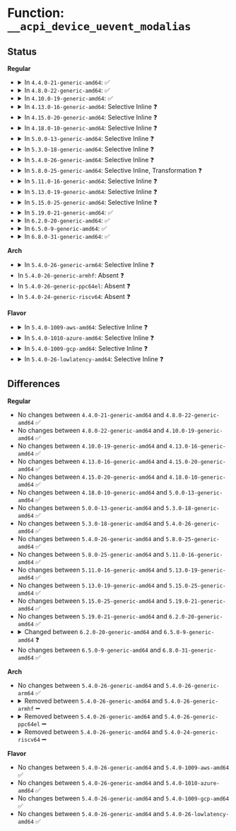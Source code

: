# Function: <code>__acpi_device_uevent_modalias</code>

## Status
<b>Regular</b>
<ul>
<li>
<details>
<summary>In <code>4.4.0-21-generic-amd64</code>: ✅</summary>

```c
int __acpi_device_uevent_modalias(struct acpi_device * adev, struct kobj_uevent_env * env)
```

```json
{
  "name": "__acpi_device_uevent_modalias",
  "collision_type": "Unique Global",
  "inline_type": "No",
  "funcs": [
    {
      "addr": 18446744071583548647,
      "name": "__acpi_device_uevent_modalias",
      "external": true,
      "loc": "drivers/acpi/device_sysfs.c:240",
      "file": "drivers/acpi/device_sysfs.c",
      "inline": "seen, unknown",
      "caller_inline": [],
      "caller_func": [
        "drivers/acpi/device_sysfs.c:acpi_device_uevent_modalias",
        "drivers/acpi/bus.c:acpi_device_uevent"
      ]
    }
  ],
  "symbols": [
    {
      "addr": 18446744071583548647,
      "name": "__acpi_device_uevent_modalias",
      "section": ".text",
      "bind": "STB_GLOBAL",
      "size": 232
    }
  ]
}
```
</details>
</li>
<li>
<details>
<summary>In <code>4.8.0-22-generic-amd64</code>: ✅</summary>

```c
int __acpi_device_uevent_modalias(struct acpi_device * adev, struct kobj_uevent_env * env)
```

```json
{
  "name": "__acpi_device_uevent_modalias",
  "collision_type": "Unique Global",
  "inline_type": "No",
  "funcs": [
    {
      "addr": 18446744071583870006,
      "name": "__acpi_device_uevent_modalias",
      "external": true,
      "loc": "drivers/acpi/device_sysfs.c:240",
      "file": "drivers/acpi/device_sysfs.c",
      "inline": "seen, unknown",
      "caller_inline": [],
      "caller_func": [
        "drivers/acpi/device_sysfs.c:acpi_device_uevent_modalias",
        "drivers/acpi/bus.c:acpi_device_uevent"
      ]
    }
  ],
  "symbols": [
    {
      "addr": 18446744071583870006,
      "name": "__acpi_device_uevent_modalias",
      "section": ".text",
      "bind": "STB_GLOBAL",
      "size": 221
    }
  ]
}
```
</details>
</li>
<li>
<details>
<summary>In <code>4.10.0-19-generic-amd64</code>: ✅</summary>

```c
int __acpi_device_uevent_modalias(struct acpi_device * adev, struct kobj_uevent_env * env)
```

```json
{
  "name": "__acpi_device_uevent_modalias",
  "collision_type": "Unique Global",
  "inline_type": "No",
  "funcs": [
    {
      "addr": 18446744071584009058,
      "name": "__acpi_device_uevent_modalias",
      "external": true,
      "loc": "drivers/acpi/device_sysfs.c:240",
      "file": "drivers/acpi/device_sysfs.c",
      "inline": "seen, unknown",
      "caller_inline": [],
      "caller_func": [
        "drivers/acpi/device_sysfs.c:acpi_device_uevent_modalias",
        "drivers/acpi/bus.c:acpi_device_uevent"
      ]
    }
  ],
  "symbols": [
    {
      "addr": 18446744071584009058,
      "name": "__acpi_device_uevent_modalias",
      "section": ".text",
      "bind": "STB_GLOBAL",
      "size": 221
    }
  ]
}
```
</details>
</li>
<li>
<details>
<summary>In <code>4.13.0-16-generic-amd64</code>: Selective Inline ❓</summary>

```c
int __acpi_device_uevent_modalias(struct acpi_device * adev, struct kobj_uevent_env * env)
```

```json
{
  "name": "__acpi_device_uevent_modalias",
  "collision_type": "Unique Global",
  "inline_type": "Selective",
  "funcs": [
    {
      "addr": 18446744071584060624,
      "name": "__acpi_device_uevent_modalias",
      "external": true,
      "loc": "drivers/acpi/device_sysfs.c:240",
      "file": "drivers/acpi/device_sysfs.c",
      "inline": "not declared, inlined",
      "caller_inline": [],
      "caller_func": [
        "drivers/acpi/device_sysfs.c:acpi_device_uevent_modalias",
        "drivers/acpi/bus.c:acpi_device_uevent"
      ]
    }
  ],
  "symbols": [
    {
      "addr": 18446744071584060624,
      "name": "__acpi_device_uevent_modalias",
      "section": ".text",
      "bind": "STB_GLOBAL",
      "size": 237
    }
  ]
}
```
</details>
</li>
<li>
<details>
<summary>In <code>4.15.0-20-generic-amd64</code>: Selective Inline ❓</summary>

```c
int __acpi_device_uevent_modalias(struct acpi_device * adev, struct kobj_uevent_env * env)
```

```json
{
  "name": "__acpi_device_uevent_modalias",
  "collision_type": "Unique Global",
  "inline_type": "Selective",
  "funcs": [
    {
      "addr": 18446744071584329056,
      "name": "__acpi_device_uevent_modalias",
      "external": true,
      "loc": "drivers/acpi/device_sysfs.c:244",
      "file": "drivers/acpi/device_sysfs.c",
      "inline": "not declared, inlined",
      "caller_inline": [],
      "caller_func": [
        "drivers/acpi/device_sysfs.c:acpi_device_uevent_modalias",
        "drivers/acpi/bus.c:acpi_device_uevent"
      ]
    }
  ],
  "symbols": [
    {
      "addr": 18446744071584329056,
      "name": "__acpi_device_uevent_modalias",
      "section": ".text",
      "bind": "STB_GLOBAL",
      "size": 276
    }
  ]
}
```
</details>
</li>
<li>
<details>
<summary>In <code>4.18.0-10-generic-amd64</code>: Selective Inline ❓</summary>

```c
int __acpi_device_uevent_modalias(struct acpi_device * adev, struct kobj_uevent_env * env)
```

```json
{
  "name": "__acpi_device_uevent_modalias",
  "collision_type": "Unique Global",
  "inline_type": "Selective",
  "funcs": [
    {
      "addr": 18446744071584549840,
      "name": "__acpi_device_uevent_modalias",
      "external": true,
      "loc": "drivers/acpi/device_sysfs.c:244",
      "file": "drivers/acpi/device_sysfs.c",
      "inline": "not declared, inlined",
      "caller_inline": [],
      "caller_func": [
        "drivers/acpi/device_sysfs.c:acpi_device_uevent_modalias",
        "drivers/acpi/bus.c:acpi_device_uevent"
      ]
    }
  ],
  "symbols": [
    {
      "addr": 18446744071584549840,
      "name": "__acpi_device_uevent_modalias",
      "section": ".text",
      "bind": "STB_GLOBAL",
      "size": 266
    }
  ]
}
```
</details>
</li>
<li>
<details>
<summary>In <code>5.0.0-13-generic-amd64</code>: Selective Inline ❓</summary>

```c
int __acpi_device_uevent_modalias(struct acpi_device * adev, struct kobj_uevent_env * env)
```

```json
{
  "name": "__acpi_device_uevent_modalias",
  "collision_type": "Unique Global",
  "inline_type": "Selective",
  "funcs": [
    {
      "addr": 18446744071584647072,
      "name": "__acpi_device_uevent_modalias",
      "external": true,
      "loc": "drivers/acpi/device_sysfs.c:248",
      "file": "drivers/acpi/device_sysfs.c",
      "inline": "not declared, inlined",
      "caller_inline": [],
      "caller_func": [
        "drivers/acpi/device_sysfs.c:acpi_device_uevent_modalias",
        "drivers/acpi/bus.c:acpi_device_uevent"
      ]
    }
  ],
  "symbols": [
    {
      "addr": 18446744071584647072,
      "name": "__acpi_device_uevent_modalias",
      "section": ".text",
      "bind": "STB_GLOBAL",
      "size": 266
    }
  ]
}
```
</details>
</li>
<li>
<details>
<summary>In <code>5.3.0-18-generic-amd64</code>: Selective Inline ❓</summary>

```c
int __acpi_device_uevent_modalias(struct acpi_device * adev, struct kobj_uevent_env * env)
```

```json
{
  "name": "__acpi_device_uevent_modalias",
  "collision_type": "Unique Global",
  "inline_type": "Selective",
  "funcs": [
    {
      "addr": 18446744071584846960,
      "name": "__acpi_device_uevent_modalias",
      "external": true,
      "loc": "drivers/acpi/device_sysfs.c:240",
      "file": "drivers/acpi/device_sysfs.c",
      "inline": "not declared, inlined",
      "caller_inline": [],
      "caller_func": [
        "drivers/acpi/device_sysfs.c:acpi_device_uevent_modalias",
        "drivers/acpi/bus.c:acpi_device_uevent"
      ]
    }
  ],
  "symbols": [
    {
      "addr": 18446744071584846960,
      "name": "__acpi_device_uevent_modalias",
      "section": ".text",
      "bind": "STB_GLOBAL",
      "size": 276
    }
  ]
}
```
</details>
</li>
<li>
<details>
<summary>In <code>5.4.0-26-generic-amd64</code>: Selective Inline ❓</summary>

```c
int __acpi_device_uevent_modalias(struct acpi_device * adev, struct kobj_uevent_env * env)
```

```json
{
  "name": "__acpi_device_uevent_modalias",
  "collision_type": "Unique Global",
  "inline_type": "Selective",
  "funcs": [
    {
      "addr": 18446744071584982704,
      "name": "__acpi_device_uevent_modalias",
      "external": true,
      "loc": "drivers/acpi/device_sysfs.c:240",
      "file": "drivers/acpi/device_sysfs.c",
      "inline": "not declared, inlined",
      "caller_inline": [],
      "caller_func": [
        "drivers/acpi/device_sysfs.c:acpi_device_uevent_modalias",
        "drivers/acpi/bus.c:acpi_device_uevent"
      ]
    }
  ],
  "symbols": [
    {
      "addr": 18446744071584982704,
      "name": "__acpi_device_uevent_modalias",
      "section": ".text",
      "bind": "STB_GLOBAL",
      "size": 276
    }
  ]
}
```
</details>
</li>
<li>
<details>
<summary>In <code>5.8.0-25-generic-amd64</code>: Selective Inline, Transformation ❓</summary>

```c
int __acpi_device_uevent_modalias(struct acpi_device * adev, struct kobj_uevent_env * env)
```

```json
{
  "name": "__acpi_device_uevent_modalias",
  "collision_type": "Unique Global",
  "inline_type": "Selective",
  "funcs": [
    {
      "addr": 18446744071585679909,
      "name": "__acpi_device_uevent_modalias",
      "external": true,
      "loc": "drivers/acpi/device_sysfs.c:240",
      "file": "drivers/acpi/device_sysfs.c",
      "inline": "not declared, inlined",
      "caller_inline": [
        "drivers/acpi/device_sysfs.c:acpi_device_uevent_modalias"
      ],
      "caller_func": [
        "drivers/acpi/device_sysfs.c:acpi_device_uevent_modalias",
        "drivers/acpi/bus.c:acpi_device_uevent"
      ]
    }
  ],
  "symbols": [
    {
      "addr": 18446744071585679184,
      "name": "__acpi_device_uevent_modalias.part.0",
      "section": ".text",
      "bind": "STB_LOCAL",
      "size": 214
    },
    {
      "addr": 18446744071585680720,
      "name": "__acpi_device_uevent_modalias",
      "section": ".text",
      "bind": "STB_GLOBAL",
      "size": 94
    }
  ]
}
```
</details>
</li>
<li>
<details>
<summary>In <code>5.11.0-16-generic-amd64</code>: Selective Inline ❓</summary>

```c
int __acpi_device_uevent_modalias(struct acpi_device * adev, struct kobj_uevent_env * env)
```

```json
{
  "name": "__acpi_device_uevent_modalias",
  "collision_type": "Unique Global",
  "inline_type": "Selective",
  "funcs": [
    {
      "addr": 18446744071585802800,
      "name": "__acpi_device_uevent_modalias",
      "external": true,
      "loc": "drivers/acpi/device_sysfs.c:240",
      "file": "drivers/acpi/device_sysfs.c",
      "inline": "not declared, inlined",
      "caller_inline": [],
      "caller_func": [
        "drivers/acpi/device_sysfs.c:acpi_device_uevent_modalias",
        "drivers/acpi/bus.c:acpi_device_uevent"
      ]
    }
  ],
  "symbols": [
    {
      "addr": 18446744071585802800,
      "name": "__acpi_device_uevent_modalias",
      "section": ".text",
      "bind": "STB_GLOBAL",
      "size": 229
    }
  ]
}
```
</details>
</li>
<li>
<details>
<summary>In <code>5.13.0-19-generic-amd64</code>: Selective Inline ❓</summary>

```c
int __acpi_device_uevent_modalias(struct acpi_device * adev, struct kobj_uevent_env * env)
```

```json
{
  "name": "__acpi_device_uevent_modalias",
  "collision_type": "Unique Global",
  "inline_type": "Selective",
  "funcs": [
    {
      "addr": 18446744071585683488,
      "name": "__acpi_device_uevent_modalias",
      "external": true,
      "loc": "drivers/acpi/device_sysfs.c:241",
      "file": "drivers/acpi/device_sysfs.c",
      "inline": "not declared, inlined",
      "caller_inline": [],
      "caller_func": [
        "drivers/acpi/device_sysfs.c:acpi_device_uevent_modalias",
        "drivers/acpi/bus.c:acpi_device_uevent"
      ]
    }
  ],
  "symbols": [
    {
      "addr": 18446744071585683488,
      "name": "__acpi_device_uevent_modalias",
      "section": ".text",
      "bind": "STB_GLOBAL",
      "size": 229
    }
  ]
}
```
</details>
</li>
<li>
<details>
<summary>In <code>5.15.0-25-generic-amd64</code>: Selective Inline ❓</summary>

```c
int __acpi_device_uevent_modalias(struct acpi_device * adev, struct kobj_uevent_env * env)
```

```json
{
  "name": "__acpi_device_uevent_modalias",
  "collision_type": "Unique Global",
  "inline_type": "Selective",
  "funcs": [
    {
      "addr": 18446744071586163424,
      "name": "__acpi_device_uevent_modalias",
      "external": true,
      "loc": "drivers/acpi/device_sysfs.c:241",
      "file": "drivers/acpi/device_sysfs.c",
      "inline": "not declared, inlined",
      "caller_inline": [],
      "caller_func": [
        "drivers/acpi/device_sysfs.c:acpi_device_uevent_modalias",
        "drivers/acpi/bus.c:acpi_device_uevent"
      ]
    }
  ],
  "symbols": [
    {
      "addr": 18446744071586163424,
      "name": "__acpi_device_uevent_modalias",
      "section": ".text",
      "bind": "STB_GLOBAL",
      "size": 291
    }
  ]
}
```
</details>
</li>
<li>
<details>
<summary>In <code>5.19.0-21-generic-amd64</code>: ✅</summary>

```c
int __acpi_device_uevent_modalias(struct acpi_device * adev, struct kobj_uevent_env * env)
```

```json
{
  "name": "__acpi_device_uevent_modalias",
  "collision_type": "Unique Global",
  "inline_type": "No",
  "funcs": [
    {
      "addr": 18446744071587397488,
      "name": "__acpi_device_uevent_modalias",
      "external": true,
      "loc": "drivers/acpi/device_sysfs.c:242",
      "file": "drivers/acpi/device_sysfs.c",
      "inline": "seen, unknown",
      "caller_inline": [],
      "caller_func": [
        "drivers/acpi/device_sysfs.c:acpi_device_uevent_modalias",
        "drivers/acpi/bus.c:acpi_device_uevent"
      ]
    }
  ],
  "symbols": [
    {
      "addr": 18446744071587397488,
      "name": "__acpi_device_uevent_modalias",
      "section": ".text",
      "bind": "STB_GLOBAL",
      "size": 284
    }
  ]
}
```
</details>
</li>
<li>
<details>
<summary>In <code>6.2.0-20-generic-amd64</code>: ✅</summary>

```c
int __acpi_device_uevent_modalias(struct acpi_device * adev, struct kobj_uevent_env * env)
```

```json
{
  "name": "__acpi_device_uevent_modalias",
  "collision_type": "Unique Global",
  "inline_type": "No",
  "funcs": [
    {
      "addr": 18446744071588650912,
      "name": "__acpi_device_uevent_modalias",
      "external": true,
      "loc": "drivers/acpi/device_sysfs.c:242",
      "file": "drivers/acpi/device_sysfs.c",
      "inline": "seen, unknown",
      "caller_inline": [],
      "caller_func": [
        "drivers/acpi/device_sysfs.c:acpi_device_uevent_modalias",
        "drivers/acpi/bus.c:acpi_device_uevent"
      ]
    }
  ],
  "symbols": [
    {
      "addr": 18446744071588650912,
      "name": "__acpi_device_uevent_modalias",
      "section": ".text",
      "bind": "STB_GLOBAL",
      "size": 284
    }
  ]
}
```
</details>
</li>
<li>
<details>
<summary>In <code>6.5.0-9-generic-amd64</code>: ✅</summary>

```c
int __acpi_device_uevent_modalias(const struct acpi_device * adev, struct kobj_uevent_env * env)
```

```json
{
  "name": "__acpi_device_uevent_modalias",
  "collision_type": "Unique Global",
  "inline_type": "No",
  "funcs": [
    {
      "addr": 18446744071588938752,
      "name": "__acpi_device_uevent_modalias",
      "external": true,
      "loc": "drivers/acpi/device_sysfs.c:242",
      "file": "drivers/acpi/device_sysfs.c",
      "inline": "seen, unknown",
      "caller_inline": [],
      "caller_func": [
        "drivers/acpi/device_sysfs.c:acpi_device_uevent_modalias",
        "drivers/acpi/bus.c:acpi_device_uevent"
      ]
    }
  ],
  "symbols": [
    {
      "addr": 18446744071588938752,
      "name": "__acpi_device_uevent_modalias",
      "section": ".text",
      "bind": "STB_GLOBAL",
      "size": 284
    }
  ]
}
```
</details>
</li>
<li>
<details>
<summary>In <code>6.8.0-31-generic-amd64</code>: ✅</summary>

```c
int __acpi_device_uevent_modalias(const struct acpi_device * adev, struct kobj_uevent_env * env)
```

```json
{
  "name": "__acpi_device_uevent_modalias",
  "collision_type": "Unique Global",
  "inline_type": "No",
  "funcs": [
    {
      "addr": 18446744071589235312,
      "name": "__acpi_device_uevent_modalias",
      "external": true,
      "loc": "drivers/acpi/device_sysfs.c:240",
      "file": "drivers/acpi/device_sysfs.c",
      "inline": "seen, unknown",
      "caller_inline": [],
      "caller_func": [
        "drivers/acpi/device_sysfs.c:acpi_device_uevent_modalias",
        "drivers/acpi/bus.c:acpi_device_uevent"
      ]
    }
  ],
  "symbols": [
    {
      "addr": 18446744071589235312,
      "name": "__acpi_device_uevent_modalias",
      "section": ".text",
      "bind": "STB_GLOBAL",
      "size": 284
    }
  ]
}
```
</details>
</li>
</ul>
<b>Arch</b>
<ul>
<li>
<details>
<summary>In <code>5.4.0-26-generic-arm64</code>: Selective Inline ❓</summary>

```c
int __acpi_device_uevent_modalias(struct acpi_device * adev, struct kobj_uevent_env * env)
```

```json
{
  "name": "__acpi_device_uevent_modalias",
  "collision_type": "Unique Global",
  "inline_type": "Selective",
  "funcs": [
    {
      "addr": 18446603336497392632,
      "name": "__acpi_device_uevent_modalias",
      "external": true,
      "loc": "drivers/acpi/device_sysfs.c:240",
      "file": "drivers/acpi/device_sysfs.c",
      "inline": "not declared, inlined",
      "caller_inline": [],
      "caller_func": [
        "drivers/acpi/device_sysfs.c:acpi_device_uevent_modalias",
        "drivers/acpi/bus.c:acpi_device_uevent"
      ]
    }
  ],
  "symbols": [
    {
      "addr": 18446603336497392632,
      "name": "__acpi_device_uevent_modalias",
      "section": ".text",
      "bind": "STB_GLOBAL",
      "size": 312
    }
  ]
}
```
</details>
</li>
<li>
In <code>5.4.0-26-generic-armhf</code>: Absent ❓
</li>
<li>
In <code>5.4.0-26-generic-ppc64el</code>: Absent ❓
</li>
<li>
In <code>5.4.0-24-generic-riscv64</code>: Absent ❓
</li>
</ul>
<b>Flavor</b>
<ul>
<li>
<details>
<summary>In <code>5.4.0-1009-aws-amd64</code>: Selective Inline ❓</summary>

```c
int __acpi_device_uevent_modalias(struct acpi_device * adev, struct kobj_uevent_env * env)
```

```json
{
  "name": "__acpi_device_uevent_modalias",
  "collision_type": "Unique Global",
  "inline_type": "Selective",
  "funcs": [
    {
      "addr": 18446744071584927360,
      "name": "__acpi_device_uevent_modalias",
      "external": true,
      "loc": "drivers/acpi/device_sysfs.c:240",
      "file": "drivers/acpi/device_sysfs.c",
      "inline": "not declared, inlined",
      "caller_inline": [],
      "caller_func": [
        "drivers/acpi/device_sysfs.c:acpi_device_uevent_modalias",
        "drivers/acpi/bus.c:acpi_device_uevent"
      ]
    }
  ],
  "symbols": [
    {
      "addr": 18446744071584927360,
      "name": "__acpi_device_uevent_modalias",
      "section": ".text",
      "bind": "STB_GLOBAL",
      "size": 276
    }
  ]
}
```
</details>
</li>
<li>
<details>
<summary>In <code>5.4.0-1010-azure-amd64</code>: Selective Inline ❓</summary>

```c
int __acpi_device_uevent_modalias(struct acpi_device * adev, struct kobj_uevent_env * env)
```

```json
{
  "name": "__acpi_device_uevent_modalias",
  "collision_type": "Unique Global",
  "inline_type": "Selective",
  "funcs": [
    {
      "addr": 18446744071584836096,
      "name": "__acpi_device_uevent_modalias",
      "external": true,
      "loc": "drivers/acpi/device_sysfs.c:240",
      "file": "drivers/acpi/device_sysfs.c",
      "inline": "not declared, inlined",
      "caller_inline": [],
      "caller_func": [
        "drivers/acpi/device_sysfs.c:acpi_device_uevent_modalias",
        "drivers/acpi/bus.c:acpi_device_uevent"
      ]
    }
  ],
  "symbols": [
    {
      "addr": 18446744071584836096,
      "name": "__acpi_device_uevent_modalias",
      "section": ".text",
      "bind": "STB_GLOBAL",
      "size": 276
    }
  ]
}
```
</details>
</li>
<li>
<details>
<summary>In <code>5.4.0-1009-gcp-amd64</code>: Selective Inline ❓</summary>

```c
int __acpi_device_uevent_modalias(struct acpi_device * adev, struct kobj_uevent_env * env)
```

```json
{
  "name": "__acpi_device_uevent_modalias",
  "collision_type": "Unique Global",
  "inline_type": "Selective",
  "funcs": [
    {
      "addr": 18446744071584934288,
      "name": "__acpi_device_uevent_modalias",
      "external": true,
      "loc": "drivers/acpi/device_sysfs.c:240",
      "file": "drivers/acpi/device_sysfs.c",
      "inline": "not declared, inlined",
      "caller_inline": [],
      "caller_func": [
        "drivers/acpi/device_sysfs.c:acpi_device_uevent_modalias",
        "drivers/acpi/bus.c:acpi_device_uevent"
      ]
    }
  ],
  "symbols": [
    {
      "addr": 18446744071584934288,
      "name": "__acpi_device_uevent_modalias",
      "section": ".text",
      "bind": "STB_GLOBAL",
      "size": 276
    }
  ]
}
```
</details>
</li>
<li>
<details>
<summary>In <code>5.4.0-26-lowlatency-amd64</code>: Selective Inline ❓</summary>

```c
int __acpi_device_uevent_modalias(struct acpi_device * adev, struct kobj_uevent_env * env)
```

```json
{
  "name": "__acpi_device_uevent_modalias",
  "collision_type": "Unique Global",
  "inline_type": "Selective",
  "funcs": [
    {
      "addr": 18446744071585040464,
      "name": "__acpi_device_uevent_modalias",
      "external": true,
      "loc": "drivers/acpi/device_sysfs.c:240",
      "file": "drivers/acpi/device_sysfs.c",
      "inline": "not declared, inlined",
      "caller_inline": [],
      "caller_func": [
        "drivers/acpi/device_sysfs.c:acpi_device_uevent_modalias",
        "drivers/acpi/bus.c:acpi_device_uevent"
      ]
    }
  ],
  "symbols": [
    {
      "addr": 18446744071585040464,
      "name": "__acpi_device_uevent_modalias",
      "section": ".text",
      "bind": "STB_GLOBAL",
      "size": 276
    }
  ]
}
```
</details>
</li>
</ul>

## Differences
<b>Regular</b>
<ul>
<li>
No changes between <code>4.4.0-21-generic-amd64</code> and <code>4.8.0-22-generic-amd64</code> ✅
</li>
<li>
No changes between <code>4.8.0-22-generic-amd64</code> and <code>4.10.0-19-generic-amd64</code> ✅
</li>
<li>
No changes between <code>4.10.0-19-generic-amd64</code> and <code>4.13.0-16-generic-amd64</code> ✅
</li>
<li>
No changes between <code>4.13.0-16-generic-amd64</code> and <code>4.15.0-20-generic-amd64</code> ✅
</li>
<li>
No changes between <code>4.15.0-20-generic-amd64</code> and <code>4.18.0-10-generic-amd64</code> ✅
</li>
<li>
No changes between <code>4.18.0-10-generic-amd64</code> and <code>5.0.0-13-generic-amd64</code> ✅
</li>
<li>
No changes between <code>5.0.0-13-generic-amd64</code> and <code>5.3.0-18-generic-amd64</code> ✅
</li>
<li>
No changes between <code>5.3.0-18-generic-amd64</code> and <code>5.4.0-26-generic-amd64</code> ✅
</li>
<li>
No changes between <code>5.4.0-26-generic-amd64</code> and <code>5.8.0-25-generic-amd64</code> ✅
</li>
<li>
No changes between <code>5.8.0-25-generic-amd64</code> and <code>5.11.0-16-generic-amd64</code> ✅
</li>
<li>
No changes between <code>5.11.0-16-generic-amd64</code> and <code>5.13.0-19-generic-amd64</code> ✅
</li>
<li>
No changes between <code>5.13.0-19-generic-amd64</code> and <code>5.15.0-25-generic-amd64</code> ✅
</li>
<li>
No changes between <code>5.15.0-25-generic-amd64</code> and <code>5.19.0-21-generic-amd64</code> ✅
</li>
<li>
No changes between <code>5.19.0-21-generic-amd64</code> and <code>6.2.0-20-generic-amd64</code> ✅
</li>
<li>
<details>
<summary>Changed between <code>6.2.0-20-generic-amd64</code> and <code>6.5.0-9-generic-amd64</code> ❓</summary>
<ul>
<li>
<b>Param type changed. </b>
<code>struct acpi_device * adev</code> ➡️ <code>const struct acpi_device * adev</code>
</li>
</ul>
</details>
</li>
<li>
No changes between <code>6.5.0-9-generic-amd64</code> and <code>6.8.0-31-generic-amd64</code> ✅
</li>
</ul>
<b>Arch</b>
<ul>
<li>
No changes between <code>5.4.0-26-generic-amd64</code> and <code>5.4.0-26-generic-arm64</code> ✅
</li>
<li>
<details>
<summary>Removed between <code>5.4.0-26-generic-amd64</code> and <code>5.4.0-26-generic-armhf</code> ➖</summary>

```c
int __acpi_device_uevent_modalias(struct acpi_device * adev, struct kobj_uevent_env * env)
```
</details>
</li>
<li>
<details>
<summary>Removed between <code>5.4.0-26-generic-amd64</code> and <code>5.4.0-26-generic-ppc64el</code> ➖</summary>

```c
int __acpi_device_uevent_modalias(struct acpi_device * adev, struct kobj_uevent_env * env)
```
</details>
</li>
<li>
<details>
<summary>Removed between <code>5.4.0-26-generic-amd64</code> and <code>5.4.0-24-generic-riscv64</code> ➖</summary>

```c
int __acpi_device_uevent_modalias(struct acpi_device * adev, struct kobj_uevent_env * env)
```
</details>
</li>
</ul>
<b>Flavor</b>
<ul>
<li>
No changes between <code>5.4.0-26-generic-amd64</code> and <code>5.4.0-1009-aws-amd64</code> ✅
</li>
<li>
No changes between <code>5.4.0-26-generic-amd64</code> and <code>5.4.0-1010-azure-amd64</code> ✅
</li>
<li>
No changes between <code>5.4.0-26-generic-amd64</code> and <code>5.4.0-1009-gcp-amd64</code> ✅
</li>
<li>
No changes between <code>5.4.0-26-generic-amd64</code> and <code>5.4.0-26-lowlatency-amd64</code> ✅
</li>
</ul>
